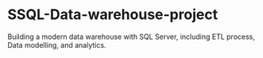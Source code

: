 # SSQL-Data-warehouse-project
Building a modern data warehouse with SQL Server, including ETL process, Data modelling, and analytics.
